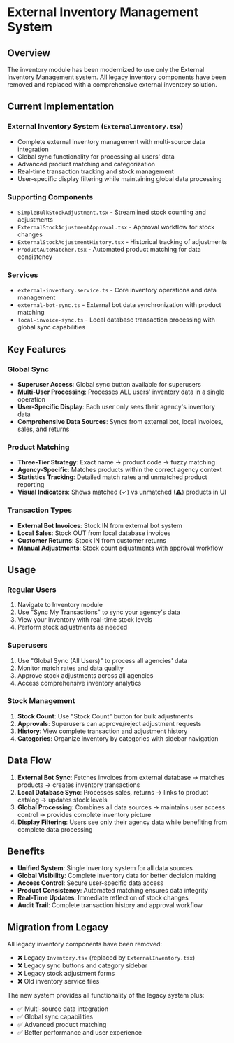 # External Inventory Management System

## Overview

The inventory module has been modernized to use only the External Inventory Management system. All legacy inventory components have been removed and replaced with a comprehensive external inventory solution.

## Current Implementation

### **External Inventory System** (`ExternalInventory.tsx`)
- Complete external inventory management with multi-source data integration
- Global sync functionality for processing all users' data
- Advanced product matching and categorization
- Real-time transaction tracking and stock management
- User-specific display filtering while maintaining global data processing

### **Supporting Components**
- `SimpleBulkStockAdjustment.tsx` - Streamlined stock counting and adjustments
- `ExternalStockAdjustmentApproval.tsx` - Approval workflow for stock changes
- `ExternalStockAdjustmentHistory.tsx` - Historical tracking of adjustments
- `ProductAutoMatcher.tsx` - Automated product matching for data consistency

### **Services**
- `external-inventory.service.ts` - Core inventory operations and data management
- `external-bot-sync.ts` - External bot data synchronization with product matching
- `local-invoice-sync.ts` - Local database transaction processing with global sync capabilities

## Key Features

### **Global Sync**
- **Superuser Access**: Global sync button available for superusers
- **Multi-User Processing**: Processes ALL users' inventory data in a single operation
- **User-Specific Display**: Each user only sees their agency's inventory data
- **Comprehensive Data Sources**: Syncs from external bot, local invoices, sales, and returns

### **Product Matching**
- **Three-Tier Strategy**: Exact name → product code → fuzzy matching
- **Agency-Specific**: Matches products within the correct agency context
- **Statistics Tracking**: Detailed match rates and unmatched product reporting
- **Visual Indicators**: Shows matched (✓) vs unmatched (⚠) products in UI

### **Transaction Types**
- **External Bot Invoices**: Stock IN from external bot system
- **Local Sales**: Stock OUT from local database invoices
- **Customer Returns**: Stock IN from customer returns
- **Manual Adjustments**: Stock count adjustments with approval workflow

## Usage

### **Regular Users**
1. Navigate to Inventory module
2. Use "Sync My Transactions" to sync your agency's data
3. View your inventory with real-time stock levels
4. Perform stock adjustments as needed

### **Superusers**
1. Use "Global Sync (All Users)" to process all agencies' data
2. Monitor match rates and data quality
3. Approve stock adjustments across all agencies
4. Access comprehensive inventory analytics

### **Stock Management**
1. **Stock Count**: Use "Stock Count" button for bulk adjustments
2. **Approvals**: Superusers can approve/reject adjustment requests
3. **History**: View complete transaction and adjustment history
4. **Categories**: Organize inventory by categories with sidebar navigation

## Data Flow

1. **External Bot Sync**: Fetches invoices from external database → matches products → creates inventory transactions
2. **Local Database Sync**: Processes sales, returns → links to product catalog → updates stock levels
3. **Global Processing**: Combines all data sources → maintains user access control → provides complete inventory picture
4. **Display Filtering**: Users see only their agency data while benefiting from complete data processing

## Benefits

- **Unified System**: Single inventory system for all data sources
- **Global Visibility**: Complete inventory data for better decision making
- **Access Control**: Secure user-specific data access
- **Product Consistency**: Automated matching ensures data integrity
- **Real-Time Updates**: Immediate reflection of stock changes
- **Audit Trail**: Complete transaction history and approval workflow

## Migration from Legacy

All legacy inventory components have been removed:
- ❌ Legacy `Inventory.tsx` (replaced by `ExternalInventory.tsx`)
- ❌ Legacy sync buttons and category sidebar
- ❌ Legacy stock adjustment forms
- ❌ Old inventory service files

The new system provides all functionality of the legacy system plus:
- ✅ Multi-source data integration
- ✅ Global sync capabilities
- ✅ Advanced product matching
- ✅ Better performance and user experience